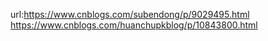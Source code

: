 url:https://www.cnblogs.com/subendong/p/9029495.html
https://www.cnblogs.com/huanchupkblog/p/10843800.html

